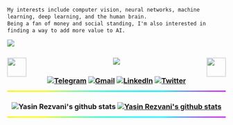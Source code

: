<h1 style = "position:relative; left:1180px;"align="center">Hi :wave:, I'm 💎🧠🇮🇷 Yasin Rezvani 🇺🇸🧠💎<img class="emoji" alt="standing_person" height="40" width="40" src="https://github.githubassets.com/images/icons/emoji/unicode/1f9cd.png">🌉 🌃 🌠 🌇 🌄 🌌 😜 ✌️ </h1>

 ```
 My interests include computer vision, neural networks, machine learning, deep learning, and the human brain.
Being a fan of money and social standing, I'm also interested in finding a way to add more value to AI.
```
<img src="https://capsule-render.vercel.app/api?type=waving&color=gradient&height=70&section=footer"/>


<h3 align="center">
 
 <a href="https://github.com/yasinrezvani">
<img src="https://img1.picmix.com/output/stamp/original/9/8/7/3/473789_94059.gif" width="44" height=44" align="left" /> 
    </a> 
 <a href="https://github.com/yasinrezvani">
  <img src="https://img1.picmix.com/output/stamp/original/9/8/7/3/473789_94059.gif" width="44" height="44" align="right" />
   </a>  
 
  <a href="https://github.com/yasinrezvani"><img src="https://readme-typing-svg.herokuapp.com/?lines=👇⭐⭐⭐Take%20a%20look%20at%20my%20repositories%20⭐⭐⭐👇;⭐⭐⭐%20Thanks%20for%20visitng%20and%20supporting,%20you%20are%20the%20best%20%20⭐⭐⭐;😉%20May%20your%20day%20be%20filled%20with%20joy%20and%20success,%20take%20care,%20good%20luck%20😉;&font=Pacifico&center=true&width=700&color=58a6ff&vCenter=true&size=23">
  
   
  </a>
</h3>

  



<h3 align="center">
<a href="https://t.me/yasin2050" target="_blank"><img alt="Telegram" src="https://img.shields.io/badge/-Telegram-0088cc?style=Flat&logo=Telegram&logoColor=white"?logoWidth=400></a>
<a href="mailto:yasinrezvani2050@gmail.com" target="_blank"><img alt="Gmail" src="https://img.shields.io/badge/Gmail-D14836?logo=gmail&logoColor=white"></a>  
<a href="https://www.linkedin.com/in/yasinrezvani" target="_blank"><img alt="LinkedIn" src="https://img.shields.io/badge/Linkedin-blue?logo=linkedin&logoColor=white"></a>  
<a href="https://twitter.com/_yasin_2050" target="_blank"><img alt="Twitter" src="https://img.shields.io/twitter/url?label=Twitter&url=https%3A%2F%2Ftwitter.com%2F_yasin_2050"></a>

<a href="https://github.com/yasinrezvani">
<img src="https://raw.githubusercontent.com/khoa083/khoa/main/Khoa_ne/img/Rainbow.gif" width="100%"/>
</a>
<br><br>


<img src="http://github-profile-summary-cards.vercel.app/api/cards/most-commit-language?username=yasinrezvani&show_icons=true&line_height=30&theme=algolia" width="35%"  alt="Yasin Rezvani's github stats"/>

<a href="https://github.com/yasinrezvani">

   <img  src="https://github-readme-stats.vercel.app/api?username=yasinrezvani&show_icons=true&line_height=30&rank_icon=github&show=discussions_answered&theme=algolia" width="55%" alt="Yasin Rezvani's github stats"/>

</a>
  <a href="https://github.com/yasinrezvani">
<img src="https://raw.githubusercontent.com/khoa083/khoa/main/Khoa_ne/img/Rainbow.gif" width="100%"/>
</a>



